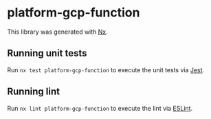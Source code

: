 # platform-gcp-function

This library was generated with [Nx](https://nx.dev).

## Running unit tests

Run `nx test platform-gcp-function` to execute the unit tests via [Jest](https://jestjs.io).

## Running lint

Run `nx lint platform-gcp-function` to execute the lint via [ESLint](https://eslint.org/).
